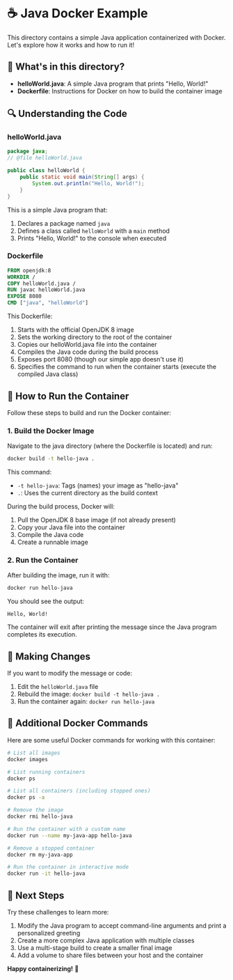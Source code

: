 # ☕ Java Docker Example

This directory contains a simple Java application containerized with Docker. Let's explore how it works and how to run it!

## 📁 What's in this directory?

- **helloWorld.java**: A simple Java program that prints "Hello, World!"
- **Dockerfile**: Instructions for Docker on how to build the container image

## 🔍 Understanding the Code

### helloWorld.java

```java
package java;
// @file helloWorld.java

public class helloWorld {
    public static void main(String[] args) {
        System.out.println("Hello, World!");
    }
}
```

This is a simple Java program that:
1. Declares a package named `java`
2. Defines a class called `helloWorld` with a `main` method
3. Prints "Hello, World!" to the console when executed

### Dockerfile

```dockerfile
FROM openjdk:8
WORKDIR /
COPY helloWorld.java /
RUN javac helloWorld.java
EXPOSE 8080
CMD ["java", "helloWorld"]
```

This Dockerfile:
1. Starts with the official OpenJDK 8 image
2. Sets the working directory to the root of the container
3. Copies our helloWorld.java file into the container
4. Compiles the Java code during the build process
5. Exposes port 8080 (though our simple app doesn't use it)
6. Specifies the command to run when the container starts (execute the compiled Java class)

## 🚀 How to Run the Container

Follow these steps to build and run the Docker container:

### 1. Build the Docker Image

Navigate to the java directory (where the Dockerfile is located) and run:

```bash
docker build -t hello-java .
```

This command:
- `-t hello-java`: Tags (names) your image as "hello-java"
- `.`: Uses the current directory as the build context

During the build process, Docker will:
1. Pull the OpenJDK 8 base image (if not already present)
2. Copy your Java file into the container
3. Compile the Java code
4. Create a runnable image

### 2. Run the Container

After building the image, run it with:

```bash
docker run hello-java
```

You should see the output:
```
Hello, World!
```

The container will exit after printing the message since the Java program completes its execution.

## 🔄 Making Changes

If you want to modify the message or code:

1. Edit the `helloWorld.java` file
2. Rebuild the image: `docker build -t hello-java .`
3. Run the container again: `docker run hello-java`

## 🧪 Additional Docker Commands

Here are some useful Docker commands for working with this container:

```bash
# List all images
docker images

# List running containers
docker ps

# List all containers (including stopped ones)
docker ps -a

# Remove the image
docker rmi hello-java

# Run the container with a custom name
docker run --name my-java-app hello-java

# Remove a stopped container
docker rm my-java-app

# Run the container in interactive mode
docker run -it hello-java
```

## 🌟 Next Steps

Try these challenges to learn more:
1. Modify the Java program to accept command-line arguments and print a personalized greeting
2. Create a more complex Java application with multiple classes
3. Use a multi-stage build to create a smaller final image
4. Add a volume to share files between your host and the container



**Happy containerizing!** 🐳

